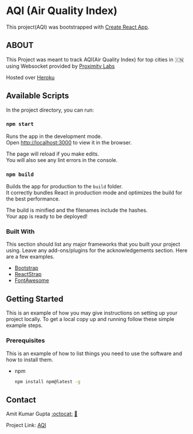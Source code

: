 # AQI (Air Quality Index)

This project(AQI) was bootstrapped with [Create React App](https://github.com/facebook/create-react-app).

## ABOUT
This Project was meant to track AQI(Air Quality Index) for top cities in :india: using Websocket provided by [Proximity Labs](https://www.proximity.tech/)

Hosted over [Heroku](https://hrik-aqi.herokuapp.com)

## Available Scripts

In the project directory, you can run:

### `npm start`

Runs the app in the development mode.\
Open [http://localhost:3000](http://localhost:3000) to view it in the browser.

The page will reload if you make edits.\
You will also see any lint errors in the console.

### `npm build`

Builds the app for production to the `build` folder.\
It correctly bundles React in production mode and optimizes the build for the best performance.

The build is minified and the filenames include the hashes.\
Your app is ready to be deployed!


### Built With

This section should list any major frameworks that you built your project using. Leave any add-ons/plugins for the acknowledgements section. Here are a few examples.
* [Bootstrap](https://www.npmjs.com/package/bootstrap)
* [ReactStrap](https://www.npmjs.com/package/reactstrap)
* [FontAwesome](https://www.npmjs.com/package/font-awesome)



<!-- GETTING STARTED -->
## Getting Started

This is an example of how you may give instructions on setting up your project locally.
To get a local copy up and running follow these simple example steps.

### Prerequisites

This is an example of how to list things you need to use the software and how to install them.
* npm
  ```sh
  npm install npm@latest -g
  ```

<!-- CONTACT -->
## Contact

Amit Kumar Gupta [:octocat:](https://github/hriks) [:email:](mailto:hriksss@gmail.com)

Project Link: [AQI](https://github.com/hriks/aqi)

